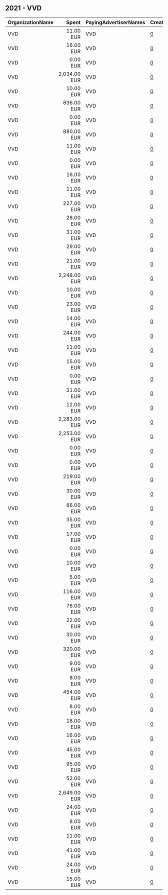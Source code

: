 ## 2021 - VVD 
|OrganizationName|Spent|PayingAdvertiserNames|CreativeUrls|Impressions|Genders|AgeBrackets|CountryCodes|BillingAddresses|CandidateBallotInformation|
|:---|---:|:---|:---|---:|:---|:---|:---|:---|:---|
|VVD|11.00 EUR|VVD|[0](https://www.snap.com/political-ads/asset/ff5fdfb4e6ab8ad345a187a9ec7f316c522197eb88199e35e325f48b762e1e0e?mediaType=mp4)|9,012||18+||NL|VVD|
|VVD|16.00 EUR|VVD|[0](https://www.snap.com/political-ads/asset/44152550a7e51abc450ed18ad168c355da53d5ca65dca59740f8f254e2f3e369?mediaType=mp4)|13,137||18+||NL|VVD|
|VVD|0.00 EUR|VVD|[0](https://www.snap.com/political-ads/asset/d61be188b905dd87e3e598e9b9e0530369516e343a9813656688b234cd6e4be4?mediaType=mp4)|65||18+|netherlands|NL|VVD|
|VVD|2,034.00 EUR|VVD|[0](https://www.snap.com/political-ads/asset/8ce9bf8a124e031721bd1c39b4999035923725de5e7822d2c0a3293dec0fe032?mediaType=mp4)|828,625||18+|netherlands|NL|VVD|
|VVD|10.00 EUR|VVD|[0](https://www.snap.com/political-ads/asset/fad46d7615fe0edf6a9c93d794a759087ce393cc1c2c87187696be8b0d5c8a0e?mediaType=mp4)|7,923||18+|netherlands|NL|VVD|
|VVD|836.00 EUR|VVD|[0](https://www.snap.com/political-ads/asset/0c73fe5e953c8807c615591c6008a5f693e710306c7638cf5063b9591065817f?mediaType=mp4)|541,539||18+||NL|VVD|
|VVD|0.00 EUR|VVD|[0](https://www.snap.com/political-ads/asset/fad46d7615fe0edf6a9c93d794a759087ce393cc1c2c87187696be8b0d5c8a0e?mediaType=mp4)|54||18+|netherlands|NL|VVD|
|VVD|880.00 EUR|VVD|[0](https://www.snap.com/political-ads/asset/0c73fe5e953c8807c615591c6008a5f693e710306c7638cf5063b9591065817f?mediaType=mp4)|646,240||18+||NL|VVD|
|VVD|11.00 EUR|VVD|[0](https://www.snap.com/political-ads/asset/44152550a7e51abc450ed18ad168c355da53d5ca65dca59740f8f254e2f3e369?mediaType=mp4)|8,962||18+||NL|VVD|
|VVD|0.00 EUR|VVD|[0](https://www.snap.com/political-ads/asset/075108f3bd84452c0dd5f9d132ad055b55ee3b0e570f90e64ffbf872c4d91efb?mediaType=mp4)|121||18+|netherlands|NL|VVD|
|VVD|16.00 EUR|VVD|[0](https://www.snap.com/political-ads/asset/fad46d7615fe0edf6a9c93d794a759087ce393cc1c2c87187696be8b0d5c8a0e?mediaType=mp4)|13,305||18+||NL|VVD|
|VVD|11.00 EUR|VVD|[0](https://www.snap.com/political-ads/asset/075108f3bd84452c0dd5f9d132ad055b55ee3b0e570f90e64ffbf872c4d91efb?mediaType=mp4)|8,936||18+||NL|VVD|
|VVD|227.00 EUR|VVD|[0](https://www.snap.com/political-ads/asset/d0c8433bcd43f851832438b2d74728d8333dc7e23c6582a762e352a615a9fe4a?mediaType=mp4)|242,847||18+|netherlands|NL|VVD|
|VVD|28.00 EUR|VVD|[0](https://www.snap.com/political-ads/asset/2e29db29b703ac7ed8cf916d06c3e68e26b136120ef25fbb1ec34e24df40d3fe?mediaType=mp4)|22,761||18+||NL|VVD|
|VVD|31.00 EUR|VVD|[0](https://www.snap.com/political-ads/asset/075108f3bd84452c0dd5f9d132ad055b55ee3b0e570f90e64ffbf872c4d91efb?mediaType=mp4)|24,841||18+|netherlands|NL|VVD|
|VVD|29.00 EUR|VVD|[0](https://www.snap.com/political-ads/asset/075108f3bd84452c0dd5f9d132ad055b55ee3b0e570f90e64ffbf872c4d91efb?mediaType=mp4)|22,791||18+|netherlands|NL|VVD|
|VVD|21.00 EUR|VVD|[0](https://www.snap.com/political-ads/asset/ff5fdfb4e6ab8ad345a187a9ec7f316c522197eb88199e35e325f48b762e1e0e?mediaType=mp4)|17,055||18+||NL|VVD|
|VVD|2,248.00 EUR|VVD|[0](https://www.snap.com/political-ads/asset/8ce9bf8a124e031721bd1c39b4999035923725de5e7822d2c0a3293dec0fe032?mediaType=mp4)|1,242,428||18+||NL|VVD|
|VVD|10.00 EUR|VVD|[0](https://www.snap.com/political-ads/asset/fad46d7615fe0edf6a9c93d794a759087ce393cc1c2c87187696be8b0d5c8a0e?mediaType=mp4)|7,939||18+|netherlands|NL|VVD|
|VVD|23.00 EUR|VVD|[0](https://www.snap.com/political-ads/asset/075108f3bd84452c0dd5f9d132ad055b55ee3b0e570f90e64ffbf872c4d91efb?mediaType=mp4)|18,853||18+||NL|VVD|
|VVD|14.00 EUR|VVD|[0](https://www.snap.com/political-ads/asset/d61be188b905dd87e3e598e9b9e0530369516e343a9813656688b234cd6e4be4?mediaType=mp4)|11,209||18+||NL|VVD|
|VVD|244.00 EUR|VVD|[0](https://www.snap.com/political-ads/asset/0c73fe5e953c8807c615591c6008a5f693e710306c7638cf5063b9591065817f?mediaType=mp4)|131,165||18+|netherlands|NL|VVD|
|VVD|11.00 EUR|VVD|[0](https://www.snap.com/political-ads/asset/ae5d12ae851db9b62aa690faec073aef98e0dd2c6c78b8af14c302391a14128b?mediaType=mp4)|9,278||18+||NL|VVD|
|VVD|15.00 EUR|VVD|[0](https://www.snap.com/political-ads/asset/44152550a7e51abc450ed18ad168c355da53d5ca65dca59740f8f254e2f3e369?mediaType=mp4)|11,476||18+|netherlands|NL|VVD|
|VVD|0.00 EUR|VVD|[0](https://www.snap.com/political-ads/asset/ff5fdfb4e6ab8ad345a187a9ec7f316c522197eb88199e35e325f48b762e1e0e?mediaType=mp4)|152||18+|netherlands|NL|VVD|
|VVD|31.00 EUR|VVD|[0](https://www.snap.com/political-ads/asset/ff5fdfb4e6ab8ad345a187a9ec7f316c522197eb88199e35e325f48b762e1e0e?mediaType=mp4)|25,224||18+|netherlands|NL|VVD|
|VVD|12.00 EUR|VVD|[0](https://www.snap.com/political-ads/asset/44152550a7e51abc450ed18ad168c355da53d5ca65dca59740f8f254e2f3e369?mediaType=mp4)|9,692||18+||NL|VVD|
|VVD|2,283.00 EUR|VVD|[0](https://www.snap.com/political-ads/asset/8ce9bf8a124e031721bd1c39b4999035923725de5e7822d2c0a3293dec0fe032?mediaType=mp4)|1,267,934||18+||NL|VVD|
|VVD|2,253.00 EUR|VVD|[0](https://www.snap.com/political-ads/asset/8ce9bf8a124e031721bd1c39b4999035923725de5e7822d2c0a3293dec0fe032?mediaType=mp4)|1,249,666||18+|netherlands|NL|VVD|
|VVD|0.00 EUR|VVD|[0](https://www.snap.com/political-ads/asset/ae5d12ae851db9b62aa690faec073aef98e0dd2c6c78b8af14c302391a14128b?mediaType=mp4)|61||18+|netherlands|NL|VVD|
|VVD|0.00 EUR|VVD|[0](https://www.snap.com/political-ads/asset/44152550a7e51abc450ed18ad168c355da53d5ca65dca59740f8f254e2f3e369?mediaType=mp4)|96||18+|netherlands|NL|VVD|
|VVD|219.00 EUR|VVD|[0](https://www.snap.com/political-ads/asset/0c73fe5e953c8807c615591c6008a5f693e710306c7638cf5063b9591065817f?mediaType=mp4)|113,205||18+|netherlands|NL|VVD|
|VVD|30.00 EUR|VVD|[0](https://www.snap.com/political-ads/asset/d61be188b905dd87e3e598e9b9e0530369516e343a9813656688b234cd6e4be4?mediaType=mp4)|24,017||18+||NL|VVD|
|VVD|86.00 EUR|VVD|[0](https://www.snap.com/political-ads/asset/d0c8433bcd43f851832438b2d74728d8333dc7e23c6582a762e352a615a9fe4a?mediaType=mp4)|75,708||18+|netherlands|NL|VVD|
|VVD|35.00 EUR|VVD|[0](https://www.snap.com/political-ads/asset/075108f3bd84452c0dd5f9d132ad055b55ee3b0e570f90e64ffbf872c4d91efb?mediaType=mp4)|28,177||18+||NL|VVD|
|VVD|17.00 EUR|VVD|[0](https://www.snap.com/political-ads/asset/ae5d12ae851db9b62aa690faec073aef98e0dd2c6c78b8af14c302391a14128b?mediaType=mp4)|14,235||18+|netherlands|NL|VVD|
|VVD|0.00 EUR|VVD|[0](https://www.snap.com/political-ads/asset/2e29db29b703ac7ed8cf916d06c3e68e26b136120ef25fbb1ec34e24df40d3fe?mediaType=mp4)|81||18+|netherlands|NL|VVD|
|VVD|10.00 EUR|VVD|[0](https://www.snap.com/political-ads/asset/ae5d12ae851db9b62aa690faec073aef98e0dd2c6c78b8af14c302391a14128b?mediaType=mp4)|7,826||18+|netherlands|NL|VVD|
|VVD|5.00 EUR|VVD|[0](https://www.snap.com/political-ads/asset/11782ccb896a92605fbab07091563fbafaef694c49a2fff8e139a8855512fcac?mediaType=mp4)|4,649||18+|netherlands|NL||
|VVD|116.00 EUR|VVD|[0](https://www.snap.com/political-ads/asset/d0c8433bcd43f851832438b2d74728d8333dc7e23c6582a762e352a615a9fe4a?mediaType=mp4)|97,976||18+||NL|VVD|
|VVD|76.00 EUR|VVD|[0](https://www.snap.com/political-ads/asset/8ce9bf8a124e031721bd1c39b4999035923725de5e7822d2c0a3293dec0fe032?mediaType=mp4)|51,319||18+|netherlands|NL|VVD|
|VVD|22.00 EUR|VVD|[0](https://www.snap.com/political-ads/asset/2e29db29b703ac7ed8cf916d06c3e68e26b136120ef25fbb1ec34e24df40d3fe?mediaType=mp4)|17,691||18+||NL|VVD|
|VVD|30.00 EUR|VVD|[0](https://www.snap.com/political-ads/asset/ff5fdfb4e6ab8ad345a187a9ec7f316c522197eb88199e35e325f48b762e1e0e?mediaType=mp4)|24,247||18+||NL|VVD|
|VVD|320.00 EUR|VVD|[0](https://www.snap.com/political-ads/asset/0c73fe5e953c8807c615591c6008a5f693e710306c7638cf5063b9591065817f?mediaType=mp4)|234,823||18+|netherlands|NL|VVD|
|VVD|9.00 EUR|VVD|[0](https://www.snap.com/political-ads/asset/ae5d12ae851db9b62aa690faec073aef98e0dd2c6c78b8af14c302391a14128b?mediaType=mp4)|7,234||18+||NL|VVD|
|VVD|8.00 EUR|VVD|[0](https://www.snap.com/political-ads/asset/fad46d7615fe0edf6a9c93d794a759087ce393cc1c2c87187696be8b0d5c8a0e?mediaType=mp4)|6,864||18+||NL|VVD|
|VVD|454.00 EUR|VVD|[0](https://www.snap.com/political-ads/asset/0c73fe5e953c8807c615591c6008a5f693e710306c7638cf5063b9591065817f?mediaType=mp4)|279,932||18+||NL|VVD|
|VVD|8.00 EUR|VVD|[0](https://www.snap.com/political-ads/asset/44152550a7e51abc450ed18ad168c355da53d5ca65dca59740f8f254e2f3e369?mediaType=mp4)|7,013||18+|netherlands|NL|VVD|
|VVD|18.00 EUR|VVD|[0](https://www.snap.com/political-ads/asset/ae5d12ae851db9b62aa690faec073aef98e0dd2c6c78b8af14c302391a14128b?mediaType=mp4)|14,972||18+||NL|VVD|
|VVD|16.00 EUR|VVD|[0](https://www.snap.com/political-ads/asset/2e29db29b703ac7ed8cf916d06c3e68e26b136120ef25fbb1ec34e24df40d3fe?mediaType=mp4)|13,253||18+|netherlands|NL|VVD|
|VVD|45.00 EUR|VVD|[0](https://www.snap.com/political-ads/asset/fad46d7615fe0edf6a9c93d794a759087ce393cc1c2c87187696be8b0d5c8a0e?mediaType=mp4)|36,040||18+||NL|VVD|
|VVD|95.00 EUR|VVD|[0](https://www.snap.com/political-ads/asset/d0c8433bcd43f851832438b2d74728d8333dc7e23c6582a762e352a615a9fe4a?mediaType=mp4)|82,906||18+||NL|VVD|
|VVD|52.00 EUR|VVD|[0](https://www.snap.com/political-ads/asset/d0c8433bcd43f851832438b2d74728d8333dc7e23c6582a762e352a615a9fe4a?mediaType=mp4)|51,794||18+||NL|VVD|
|VVD|2,649.00 EUR|VVD|[0](https://www.snap.com/political-ads/asset/8ce9bf8a124e031721bd1c39b4999035923725de5e7822d2c0a3293dec0fe032?mediaType=mp4)|1,457,954||18+||NL|VVD|
|VVD|24.00 EUR|VVD|[0](https://www.snap.com/political-ads/asset/d61be188b905dd87e3e598e9b9e0530369516e343a9813656688b234cd6e4be4?mediaType=mp4)|19,099||18+|netherlands|NL|VVD|
|VVD|8.00 EUR|VVD|[0](https://www.snap.com/political-ads/asset/d61be188b905dd87e3e598e9b9e0530369516e343a9813656688b234cd6e4be4?mediaType=mp4)|6,830||18+|netherlands|NL|VVD|
|VVD|11.00 EUR|VVD|[0](https://www.snap.com/political-ads/asset/d61be188b905dd87e3e598e9b9e0530369516e343a9813656688b234cd6e4be4?mediaType=mp4)|8,912||18+||NL|VVD|
|VVD|41.00 EUR|VVD|[0](https://www.snap.com/political-ads/asset/ff5fdfb4e6ab8ad345a187a9ec7f316c522197eb88199e35e325f48b762e1e0e?mediaType=mp4)|31,619||18+|netherlands|NL|VVD|
|VVD|24.00 EUR|VVD|[0](https://www.snap.com/political-ads/asset/2e29db29b703ac7ed8cf916d06c3e68e26b136120ef25fbb1ec34e24df40d3fe?mediaType=mp4)|19,148||18+||NL|VVD|
|VVD|15.00 EUR|VVD|[0](https://www.snap.com/political-ads/asset/2e29db29b703ac7ed8cf916d06c3e68e26b136120ef25fbb1ec34e24df40d3fe?mediaType=mp4)|11,815||18+|netherlands|NL|VVD|

